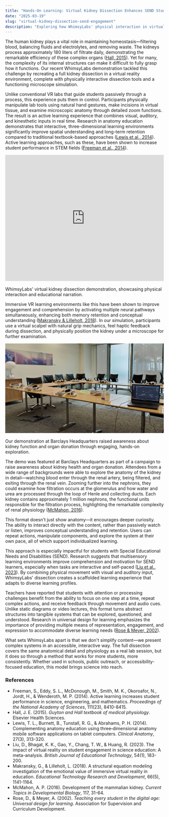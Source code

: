 ```yaml
---
title: "Hands-On Learning: Virtual Kidney Dissection Enhances SEND Student Engagement"
date: "2025-03-19"
slug: "virtual-kidney-dissection-send-engagement"
description: "Exploring how WhimsyLabs' physical interaction in virtual environments significantly improves educational outcomes and engagement for SEND students."
---
```


<p> The human kidney plays a vital role in maintaining homeostasis—filtering blood, balancing fluids and electrolytes, and removing waste. The kidneys process approximately 180 liters of filtrate daily, demonstrating the remarkable efficiency of these complex organs (<a href="https://www.ncbi.nlm.nih.gov/books/NBK507891/" target="_blank" rel="noopener noreferrer">Hall, 2015</a>). Yet for many, the complexity of its internal structures can make it difficult to fully grasp how it functions. Our recent WhimsyLabs demonstration tackled this challenge by recreating a full kidney dissection in a virtual reality environment, complete with physically interactive dissection tools and a functioning microscope simulation. </p> <p> Unlike conventional VR labs that guide students passively through a process, this experience puts them in control. Participants physically manipulate lab tools using natural hand gestures, make incisions in virtual tissue, and examine microscopic anatomy through detailed zoom functions. The result is an active learning experience that combines visual, auditory, and kinesthetic inputs in real time. Research in anatomy education demonstrates that interactive, three-dimensional learning environments significantly improve spatial understanding and long-term retention compared to traditional textbook-based approaches (<a href="https://onlinelibrary.wiley.com/doi/abs/10.1002/ase.1465" target="_blank" rel="noopener noreferrer">Lewis et al., 2014</a>). Active learning approaches, such as these, have been shown to increase student performance in STEM fields (<a href="https://www.pnas.org/content/111/23/8410" target="_blank" rel="noopener noreferrer">Freeman et al., 2014</a>). </p> <div> <iframe width="100%" height="400" src="https://www.youtube.com/embed/nhZN6WCWtAk" title="WhimsyLabs Virtual Kidney Dissection" frameBorder="0" allow="accelerometer; autoplay; clipboard-write; encrypted-media; gyroscope; picture-in-picture" allowFullScreen> </iframe> </div> <p>WhimsyLabs' virtual kidney dissection demonstration, showcasing physical interaction and educational narration.</p> <p> Immersive VR learning environments like this have been shown to improve engagement and comprehension by activating multiple neural pathways simultaneously, enhancing both memory retention and conceptual understanding (<a href="https://www.sciencedirect.com/science/article/pii/S0360131521003067" target="_blank" rel="noopener noreferrer">Makransky & Lilleholt, 2018</a>). In our simulation, participants use a virtual scalpel with natural grip mechanics, feel haptic feedback during dissection, and physically position the kidney under a microscope for further examination. </p> <img src="/images/kidney_barclays.jpg"> <p>Our demonstration at Barclays Headquarters raised awareness about kidney function and organ donation through engaging, hands-on exploration.</p> <p> The demo was featured at Barclays Headquarters as part of a campaign to raise awareness about kidney health and organ donation. Attendees from a wide range of backgrounds were able to explore the anatomy of the kidney in detail—watching blood enter through the renal artery, being filtered, and exiting through the renal vein. Zooming further into the nephrons, they could examine how filtration occurs at the glomerulus and how water and urea are processed through the loop of Henle and collecting ducts. Each kidney contains approximately 1 million nephrons, the functional units responsible for the filtration process, highlighting the remarkable complexity of renal physiology (<a href="https://www.nature.com/articles/s41581-019-0129-4" target="_blank" rel="noopener noreferrer">McMahon, 2016</a>). </p> <p> This format doesn’t just show anatomy—it encourages deeper curiosity. The ability to interact directly with the content, rather than passively watch or listen, improves conceptual understanding and retention. Users can repeat actions, manipulate components, and explore the system at their own pace, all of which support individualized learning. </p> <p> This approach is especially impactful for students with Special Educational Needs and Disabilities (SEND). Research suggests that multisensory learning environments improve comprehension and motivation for SEND learners, especially when tasks are interactive and self-paced (<a href="https://www.ncbi.nlm.nih.gov/pmc/articles/PMC10047908/?utm_source=whimsylabs.ai" target="_blank" rel="noopener noreferrer">Liu et al., 2023</a>). By combining physical movement with visual and auditory input, WhimsyLabs' dissection creates a scaffolded learning experience that adapts to diverse learning profiles. </p> <p> Teachers have reported that students with attention or processing challenges benefit from the ability to focus on one step at a time, repeat complex actions, and receive feedback through movement and audio cues. Unlike static diagrams or video lectures, this format turns abstract structures into tangible systems that can be explored, questioned, and understood. Research in universal design for learning emphasizes the importance of providing multiple means of representation, engagement, and expression to accommodate diverse learning needs (<a href="https://www.cast.org/binaries/content/assets/common/publications/articles/understanding-udl.pdf" target="_blank" rel="noopener noreferrer">Rose & Meyer, 2002</a>). </p> <p> What sets WhimsyLabs apart is that we don't simplify content—we present complex systems in an accessible, interactive way. The full dissection covers the same anatomical detail and physiology as a real lab session, but it does so through a method that works for more students, more consistently. Whether used in schools, public outreach, or accessibility-focused education, this model brings science into reach. </p> <div> <h3>References</h3> <ul> <li key="ref-1">Freeman, S., Eddy, S. L., McDonough, M., Smith, M. K., Okoroafor, N., Jordt, H., & Wenderoth, M. P. (2014). Active learning increases student performance in science, engineering, and mathematics. <em>Proceedings of the National Academy of Sciences</em>, 111(23), 8410-8415.</li> <li key="ref-2">Hall, J. E. (2015). <em>Guyton and Hall textbook of medical physiology</em>. Elsevier Health Sciences.</li> <li key="ref-3">Lewis, T. L., Burnett, B., Tunstall, R. G., & Abrahams, P. H. (2014). Complementing anatomy education using three‐dimensional anatomy mobile software applications on tablet computers. <em>Clinical Anatomy</em>, 27(3), 313-320.</li> <li key="ref-4">Liu, D., Bhagat, K. K., Gao, Y., Chang, T. W., & Huang, R. (2023). The impact of virtual reality on student engagement in science education: A meta-analysis. <em>British Journal of Educational Technology</em>, 54(1), 183-200.</li> <li key="ref-5">Makransky, G., & Lilleholt, L. (2018). A structural equation modeling investigation of the emotional value of immersive virtual reality in education. <em>Educational Technology Research and Development</em>, 66(5), 1141-1164.</li> <li key="ref-6">McMahon, A. P. (2016). Development of the mammalian kidney. <em>Current Topics in Developmental Biology</em>, 117, 31-64.</li> <li key="ref-7">Rose, D., & Meyer, A. (2002). <em>Teaching every student in the digital age: Universal design for learning</em>. Association for Supervision and Curriculum Development.</li> </ul> </div>
